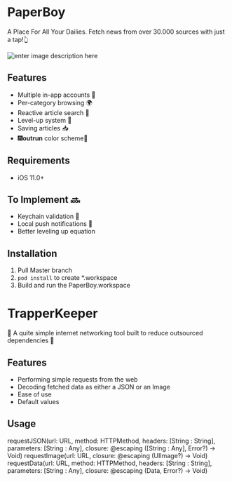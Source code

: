 
# PaperBoy

A Place For All Your Dailies. Fetch news from over 30.000 sources with just a tap!👆


![enter image description here](https://s8.postimg.cc/oor4640kl/Screenshot_2018-09-14_at_10.26.28.png)

## Features

- Multiple in-app accounts 👥
- Per-category browsing 🌍 
- Reactive article search 🔭
- Level-up system 🎈
- Saving articles 📥
- 🎆**outrun** color scheme🎇

## Requirements

- iOS 11.0+

## To Implement 🔜
- Keychain validation 🔐 
- Local push notifications 📲 
- Better leveling up equation 

## Installation

1. Pull Master branch 
2. `pod install` to create *.workspace
3. Build and run the PaperBoy.workspace

# TrapperKeeper

🎩 A quite simple internet networking tool built to reduce outsourced dependencies 🎩

## Features
- Performing simple requests from the web 
- Decoding fetched data as either a JSON or an Image
- Ease of use
- Default values

## Usage

requestJSON(url: URL, method: HTTPMethod, headers: [String : String], parameters: [String : Any], closure: @escaping ([String : Any], Error?) -> Void)
requestImage(url: URL, closure: @escaping (UIImage?) -> Void)
requestData(url: URL, method: HTTPMethod, headers: [String : String], parameters: [String : Any], closure: @escaping (Data, Error?) -> Void)

